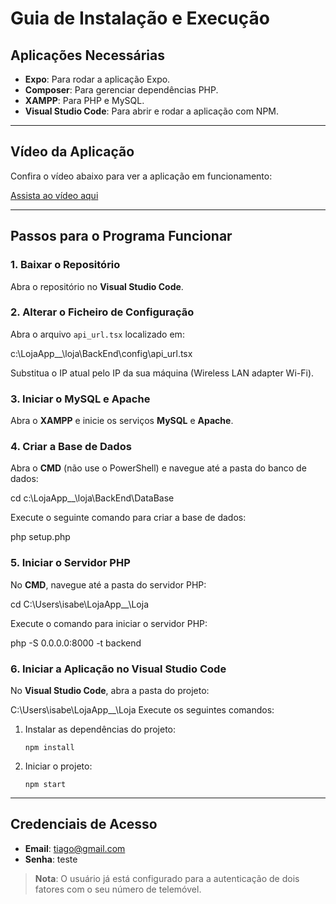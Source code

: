 # Guia de Instalação e Execução

## Aplicações Necessárias

- **Expo**: Para rodar a aplicação Expo.
- **Composer**: Para gerenciar dependências PHP.
- **XAMPP**: Para PHP e MySQL.
- **Visual Studio Code**: Para abrir e rodar a aplicação com NPM.

---

## Vídeo da Aplicação

Confira o vídeo abaixo para ver a aplicação em funcionamento:

[Assista ao vídeo aqui](https://firebasestorage.googleapis.com/v0/b/stock-easy-7eced.appspot.com/o/WhatsApp%20Video%202025-03-09%20at%2015.52.15.mp4?alt=media&token=31ef38ac-d6b8-445a-9dbe-a6f3c8a9a19a)

---

## Passos para o Programa Funcionar

### 1. Baixar o Repositório
Abra o repositório no **Visual Studio Code**.

### 2. Alterar o Ficheiro de Configuração
Abra o arquivo `api_url.tsx` localizado em:

c:\LojaApp__\loja\BackEnd\config\api_url.tsx

Substitua o IP atual pelo IP da sua máquina (Wireless LAN adapter Wi-Fi).

### 3. Iniciar o MySQL e Apache
Abra o **XAMPP** e inicie os serviços **MySQL** e **Apache**.

### 4. Criar a Base de Dados
Abra o **CMD** (não use o PowerShell) e navegue até a pasta do banco de dados:

cd c:\LojaApp__\loja\BackEnd\DataBase

Execute o seguinte comando para criar a base de dados:

php setup.php

### 5. Iniciar o Servidor PHP
No **CMD**, navegue até a pasta do servidor PHP:

cd C:\Users\isabe\LojaApp__\Loja

Execute o comando para iniciar o servidor PHP:

php -S 0.0.0.0:8000 -t backend

### 6. Iniciar a Aplicação no Visual Studio Code
No **Visual Studio Code**, abra a pasta do projeto:

C:\Users\isabe\LojaApp__\Loja
Execute os seguintes comandos:
1. Instalar as dependências do projeto:
    ```
    npm install
    ```
2. Iniciar o projeto:
    ```
    npm start
    ```

---

## Credenciais de Acesso

- **Email**: tiago@gmail.com
- **Senha**: teste

> **Nota**: O usuário já está configurado para a autenticação de dois fatores com o seu número de telemóvel.
